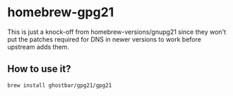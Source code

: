 # homebrew-gpg21

This is just a knock-off from homebrew-versions/gnupg21 since they won't put the
patches required for DNS in newer versions to work before upstream adds them.

## How to use it?

    brew install ghostbar/gpg21/gpg21
